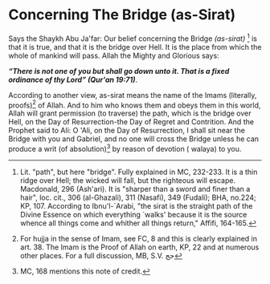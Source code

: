 Concerning The Bridge (as-Sirat)
================================

Says the Shaykh Abu Ja'far: Our belief concerning the Bridge
*(as-sirat)* [^1] is that it is true, and that it is the bridge over
Hell. It is the place from which the whole of mankind will pass. Allah
the Mighty and Glorious says:

***“There is not one of you but shall go down unto it. That is a fixed
ordinance of thy Lord” (Qur'an 19:71)***.

According to another view, as-sirat means the name of the Imams
(literally, proofs)[^2] of Allah. And to him who knows them and obeys
them in this world, Allah will grant permission (to traverse) the path,
which is the bridge over Hell, on the Day of Resurrection-the Day of
Regret and Contrition. And the Prophet said to Ali: O 'Ali, on the Day
of Resurrection, I shall sit near the Bridge with you and Gabriel, and
no one will cross the Bridge unless he can produce a writ (of
absolution)[^3] by reason of devotion ( walaya) to you.

[^1]: Lit. "path", but here "bridge". Fully explained in MC, 232-233. It
is a thin ridge over Hell; the wicked will fall, but the righteous will
escape. Macdonald, 296 (Ash'ari). It is "sharper than a sword and finer
than a hair", loc. cit., 306 (al-Ghazali), 311 (Nasafi), 349 (Fudali);
BHA, no.224; KP, 107. According to Ibnu'l-\`Arabi, "the sirat is the
straight path of the Divine Essence on which everything \`walks' because
it is the source whence all things come and whither all things return,"
Affifi, 164-165.

[^2]: For hujja in the sense of Imam, see FC, 8 and this is clearly
explained in art. 38. The Imam is the Proof of Allah on earth, KP, 22
and at numerous other places. For a full discussion, MB, S.V. حج

[^3]: MC, 168 mentions this note of credit.


